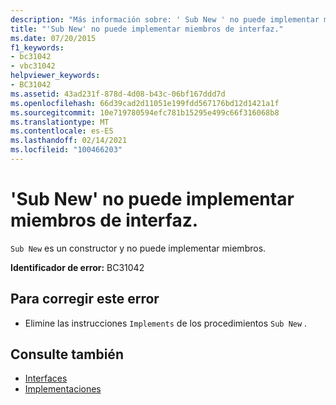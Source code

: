 ```yaml
---
description: "Más información sobre: ' Sub New ' no puede implementar miembros de interfaz"
title: "'Sub New' no puede implementar miembros de interfaz."
ms.date: 07/20/2015
f1_keywords:
- bc31042
- vbc31042
helpviewer_keywords:
- BC31042
ms.assetid: 43ad231f-878d-4d08-b43c-06bf167ddd7d
ms.openlocfilehash: 66d39cad2d11051e199fdd567176bd12d1421a1f
ms.sourcegitcommit: 10e719780594efc781b15295e499c66f316068b8
ms.translationtype: MT
ms.contentlocale: es-ES
ms.lasthandoff: 02/14/2021
ms.locfileid: "100466203"
---
```

# <a name="sub-new-cannot-implement-interface-members"></a>'Sub New' no puede implementar miembros de interfaz.

`Sub New` es un constructor y no puede implementar miembros.  
  
 **Identificador de error:** BC31042  
  
## <a name="to-correct-this-error"></a>Para corregir este error  
  
- Elimine las instrucciones `Implements` de los procedimientos `Sub New` .  
  
## <a name="see-also"></a>Consulte también

- [Interfaces](../programming-guide/language-features/interfaces/index.md)
- [Implementaciones](../language-reference/statements/implements-clause.md)
